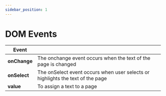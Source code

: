 ```yaml
---
sidebar_position: 1
---
```


# DOM Events

| Event      |                 |
| ------------- |:-------------|
| **onChange**     | The onchange event occurs when the text of the page is changed       |
| **onSelect**     | The onSelect event occurs when user selects or highlights the text of the page|
| **value**        | To assign a text to a page|